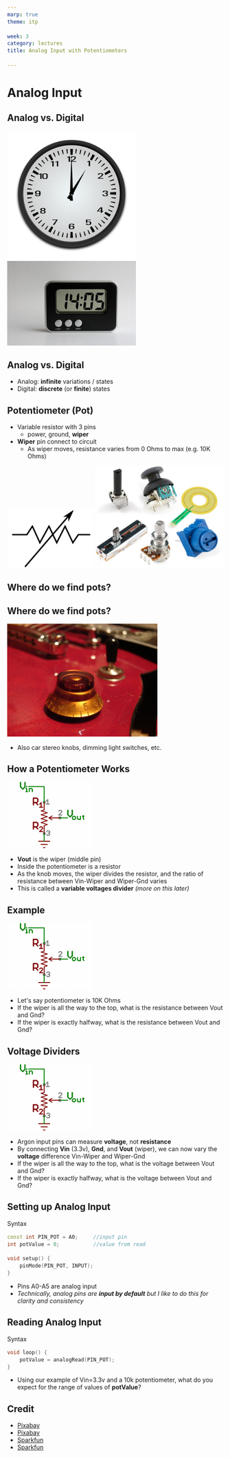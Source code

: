 ```yaml
---
marp: true
theme: itp

week: 3
category: lectures
title: Analog Input with Potentiometers

---
```


<!-- headingDivider: 2 -->

# Analog Input


## Analog vs. Digital
<img src="lecture_analog_input_potentiometers.assets/analog-clock-1295631_960_720-1565746786122.png" alt="analog clock" width=300 /><img src="lecture_analog_input_potentiometers.assets/clock-997589_960_720.jpg" alt="digital clock" style="width:300px" />

## Analog vs. Digital

- Analog: **infinite** variations / states
- Digital: **discrete** (or **finite**) states

## Potentiometer (Pot)

- Variable resistor with 3 pins
  - power, ground, **wiper**
- **Wiper** pin connect to circuit
  - As wiper moves, resistance varies from 0 Ohms to max (e.g. 10K Ohms)
<img src="assets/1565313560201.png" style="width:200px" alt="potentiometer schematic symbo" />
<img src="lecture_analog_input_potentiometers.assets/515deb26ce395f3959000000.png" style="width:300px" alt="potentiometers" />


## Where do we find pots?

## Where do we find pots?

<img src="assets/potentiometer-482082_960_720.jpg" style="width:350px" />

- Also car stereo knobs, dimming light switches, etc.



## How a Potentiometer Works

<img src="lecture_analog_input_potentiometers.assets/511ac8f5ce395f5846000000.png" alt="Schematic symbol for a potentiometer" style="width:200px" />

- **Vout** is the wiper (middle pin)
- Inside the potentiometer is a resistor
- As the knob moves, the wiper divides the resistor, and the ratio of resistance between Vin-Wiper and Wiper-Gnd varies
- This is called a **variable voltages divider** *(more on this later)* 

## Example

<img src="lecture_analog_input_potentiometers.assets/511ac8f5ce395f5846000000.png" alt="Schematic symbol for a potentiometer" style="width:200px" />

- Let's say potentiometer is 10K Ohms
- If the wiper is all the way to the top, what is the resistance between Vout and Gnd?
- If the wiper is exactly halfway, what is the resistance between Vout and Gnd?

<!-- top: 10K ohms; middle: 5K Ohms -->

## Voltage Dividers

<img src="lecture_analog_input_potentiometers.assets/511ac8f5ce395f5846000000.png" alt="Schematic symbol for a potentiometer" style="width:200px" />

- Argon input pins can measure **voltage**, not **resistance**
- By connecting **Vin** (3.3v), **Gnd**, and **Vout** (wiper), we can now vary the **voltage** difference Vin-Wiper and Wiper-Gnd
- If the wiper is all the way to the top, what is the voltage between Vout and Gnd?
- If the wiper is exactly halfway, what is the voltage between Vout and Gnd?

<!-- top: 3.3v because vout is connected to 3.3v, which is being dropped over 10K resisor; middle: 1.67v because the wiper is "seeing" halfway through the drop of 3.3v across the entire resistor; bottom: 0v because Vout and Gnd are directly connected -->



## Setting up Analog Input

Syntax

```c++
const int PIN_POT = A0;		//input pin
int potValue = 0;			//value from read

void setup() {
	pinMode(PIN_POT, INPUT);
}

```

- Pins A0-A5 are analog input
- *Technically, analog pins are **input by default** but I like to do this for clarity and consistency*

## Reading Analog Input

Syntax

```c++
void loop() {
    potValue = analogRead(PIN_POT);
}
```

- Using our example of Vin=3.3v and a 10k potentiometer, what do you expect for the range of values of **potValue**?



## Credit
- [Pixabay](https://pixabay.com/photos/potentiometer-guitar-electric-guitar-482082/)
- [Pixabay](https://pixabay.com/vectors/variable-resistance-resistors-36565/)
- [Sparkfun](https://learn.sparkfun.com/tutorials/resistors#types-of-resistors)
- [Sparkfun](https://learn.sparkfun.com/tutorials/voltage-dividers)